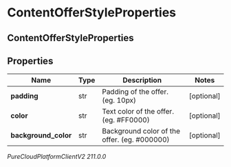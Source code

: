 # ContentOfferStyleProperties

## ContentOfferStyleProperties

## Properties

|Name | Type | Description | Notes|
|------------ | ------------- | ------------- | -------------|
| **padding** | str | Padding of the offer. (eg. 10px) | [optional] |
| **color** | str | Text color of the offer. (eg. #FF0000) | [optional] |
| **background_color** | str | Background color of the offer. (eg. #000000) | [optional] |



_PureCloudPlatformClientV2 211.0.0_
